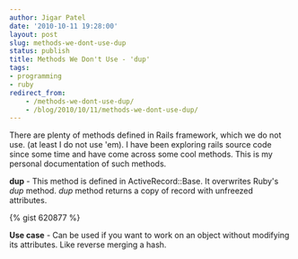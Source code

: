 ```yaml
---
author: Jigar Patel
date: '2010-10-11 19:28:00'
layout: post
slug: methods-we-dont-use-dup
status: publish
title: Methods We Don't Use - 'dup'
tags:
- programming
- ruby
redirect_from:
    - /methods-we-dont-use-dup/
    - /blog/2010/10/11/methods-we-dont-use-dup/
---
```


There are plenty of methods defined in Rails framework, which we do
not use. (at least I do not use 'em). I have been exploring rails
source code since some time and have come across some cool methods.
This is my personal documentation of such methods.

**dup** - This method is defined in ActiveRecord::Base. It
overwrites Ruby's *dup* method. *dup* method returns a copy of
record with unfreezed attributes.

{% gist 620877 %}

**Use case** - Can be used if you want to work on an object without
modifying its attributes. Like reverse merging a hash.



